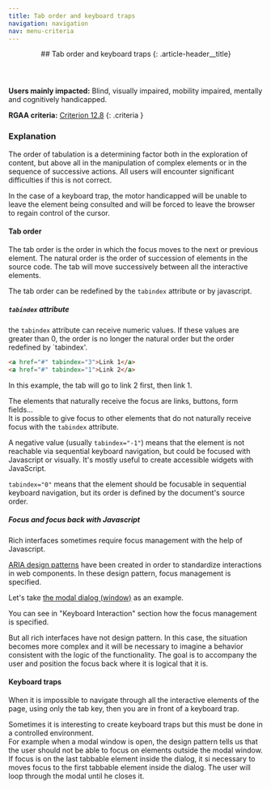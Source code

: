 ```yaml
---
title: Tab order and keyboard traps
navigation: navigation
nav: menu-criteria
---
```


<header>
## Tab order and keyboard traps
{: .article-header__title}
</header>

**Users mainly impacted:** Blind, visually impaired, mobility impaired, mentally and cognitively handicapped.

**RGAA criteria:** [Criterion 12.8](https://www.numerique.gouv.fr/publications/rgaa-accessibilite/methode/criteres/#crit-12-8)
{: .criteria }

### Explanation

The order of tabulation is a determining factor both in the exploration of content, but above all in the manipulation of complex elements or in the sequence of successive actions. All users will encounter significant difficulties if this is not correct.

In the case of a keyboard trap, the motor handicapped will be unable to leave the element being consulted and will be forced to leave the browser to regain control of the cursor.

#### Tab order

The tab order is the order in which the focus moves to the next or previous element.
The natural order is the order of succession of elements in the source code. The tab will move successively between all the interactive elements.

The tab order can be redefined by the `tabindex` attribute or by javascript.

##### `tabindex` attribute

the `tabindex` attribute can receive numeric values. If these values are greater than 0, the order is no longer the natural order but the order redefined by `tabindex'.

```html
<a href="#" tabindex="3">Link 1</a>
<a href="#" tabindex="1">Link 2</a>
```

In this example, the tab will go to link 2 first, then link 1.

The elements that naturally receive the focus are links, buttons, form fields...<br>
It is possible to give focus to other elements that do not naturally receive focus with the `tabindex` attribute.

A negative value (usually `tabindex="-1"`) means that the element is not reachable via sequential keyboard navigation, but could be focused with Javascript or visually. It's mostly useful to create accessible widgets with JavaScript.

`tabindex="0"` means that the element should be focusable in sequential keyboard navigation, but its order is defined by the document's source order.

##### Focus and focus back with Javascript

Rich interfaces sometimes require focus management with the help of Javascript.

[ARIA design patterns](https://www.w3.org/TR/wai-aria-practices-1.1/#aria_ex) have been created in order to standardize interactions in web components.
In these design pattern, focus management is specified.

Let's take [the modal dialog (window)](https://www.w3.org/TR/wai-aria-practices-1.1/#dialog_modal) as an example.

You can see in "Keyboard Interaction" section how the focus management is specified.

But all rich interfaces have not design pattern. In this case, the situation becomes more complex and it will be necessary to imagine a behavior consistent with the logic of the functionality. The goal is to accompany the user and position the focus back where it is logical that it is.

#### Keyboard traps

When it is impossible to navigate through all the interactive elements of the page, using only the tab key, then you are in front of a keyboard trap.

Sometimes it is interesting to create keyboard traps but this must be done in a controlled environment.<br>
For example when a modal window is open, the design pattern tells us that the user should not be able to focus on elements outside the modal window.
If focus is on the last tabbable element inside the dialog, it si necessary to moves focus to the first tabbable element inside the dialog.
The user will loop through the modal until he closes it.
